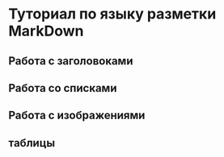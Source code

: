 # Туториал по языку разметки MarkDown

## Работа с заголовоками


##  Работа со списками


## Работа с изображениями


##  таблицы 
